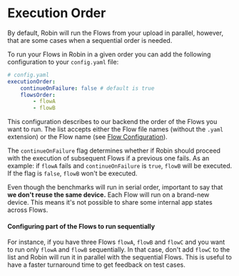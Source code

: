 # Execution Order

By default, Robin will run the Flows from your upload in parallel, however, that are some cases when a sequential order is needed.

To run your Flows in Robin in a given order you can add the following configuration to your `config.yaml` file:

```yaml
# config.yaml
executionOrder:
    continueOnFailure: false # default is true
    flowsOrder:
        - flowA
        - flowB
```

This configuration describes to our backend the order of the Flows you want to run. The list accepts either the Flow file names (without the `.yaml` extension) or the Flow name (see [Flow Configuration](../../api-reference/configuration/flow-configuration.md)).

The `continueOnFailure` flag determines whether if Robin should proceed with the execution of subsequent Flows if a previous one fails. As an example: if `flowA` fails and `continueOnFailure` is `true`, `flowB` will be executed. If the flag is `false`, `flowB` won't be executed.

Even though the benchmarks will run in serial order, important to say that **we don't reuse the same device.** Each Flow will run on a brand-new device. This means it's not possible to share some internal app states across Flows.

#### Configuring part of the Flows to run sequentially

For instance, if you have three Flows `flowA`, `flowB` and `flowC` and you want to run only `flowA` and `flowB` sequentially. In that case, don't add `flowC` to the list and Robin will run it in parallel with the sequential Flows. This is useful to have a faster turnaround time to get feedback on test cases.
